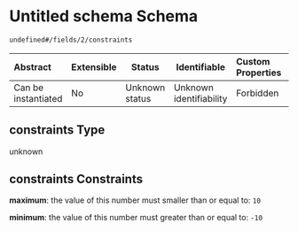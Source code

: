 # Untitled schema Schema

```txt
undefined#/fields/2/constraints
```




| Abstract            | Extensible | Status         | Identifiable            | Custom Properties | Additional Properties | Access Restrictions | Defined In                                                                              |
| :------------------ | ---------- | -------------- | ----------------------- | :---------------- | --------------------- | ------------------- | --------------------------------------------------------------------------------------- |
| Can be instantiated | No         | Unknown status | Unknown identifiability | Forbidden         | Allowed               | none                | [segment_lane.schema.json\*](../../out/segment_lane.schema.json "open original schema") |

## constraints Type

unknown

## constraints Constraints

**maximum**: the value of this number must smaller than or equal to: `10`

**minimum**: the value of this number must greater than or equal to: `-10`
